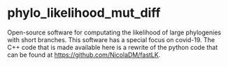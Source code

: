 # phylo_likelihood_mut_diff

Open-source software for computating the likelihood of large phylogenies with short branches. This software has a special focus on covid-19. The C++ code that is made available here is a rewrite of the python code that can be found at https://github.com/NicolaDM/fastLK.  
